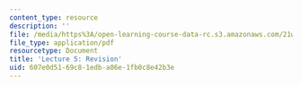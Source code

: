 ```yaml
---
content_type: resource
description: ''
file: /media/https%3A/open-learning-course-data-rc.s3.amazonaws.com/21w-794-graduate-technical-writing-workshop-january-iap-2019/607e0d5169c81edba06e1fb0c8e42b3e_MIT21W_794IAP19_lec5.pdf
file_type: application/pdf
resourcetype: Document
title: 'Lecture 5: Revision'
uid: 607e0d51-69c8-1edb-a06e-1fb0c8e42b3e
---
```

